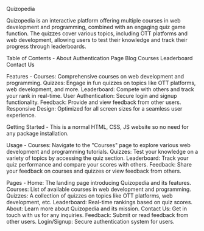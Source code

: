 Quizopedia

Quizopedia is an interactive platform offering multiple courses in web development and programming, combined with an engaging quiz game function. The quizzes cover various topics, including OTT platforms and web development, allowing users to test their knowledge and track their progress through leaderboards.

Table of Contents - 
About
Authentication Page
Blog
Courses
Leaderboard
Contact Us


Features - 
Courses: Comprehensive courses on web development and programming.
Quizzes: Engage in fun quizzes on topics like OTT platforms, web development, and more.
Leaderboard: Compete with others and track your rank in real-time.
User Authentication: Secure login and signup functionality.
Feedback: Provide and view feedback from other users.
Responsive Design: Optimized for all screen sizes for a seamless user experience.

Getting Started -
This is a normal HTML, CSS, JS website so no need for any package installation.

Usage -
Courses: Navigate to the "Courses" page to explore various web development and programming tutorials.
Quizzes: Test your knowledge on a variety of topics by accessing the quiz section.
Leaderboard: Track your quiz performance and compare your scores with others.
Feedback: Share your feedback on courses and quizzes or view feedback from others.

Pages -
Home: The landing page introducing Quizopedia and its features.
Courses: List of available courses in web development and programming.
Quizzes: A collection of quizzes on topics like OTT platforms, web development, etc.
Leaderboard: Real-time rankings based on quiz scores.
About: Learn more about Quizopedia and its mission.
Contact Us: Get in touch with us for any inquiries.
Feedback: Submit or read feedback from other users.
Login/Signup: Secure authentication system for users.
